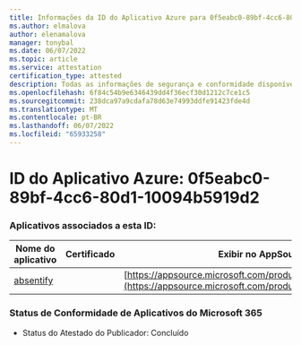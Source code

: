 ```yaml
---
title: Informações da ID do Aplicativo Azure para 0f5eabc0-89bf-4cc6-80d1-10094b5919d2
ms.author: elmalova
author: elenamalova
manager: tonybal
ms.date: 06/07/2022
ms.topic: article
ms.service: attestation
certification_type: attested
description: Todas as informações de segurança e conformidade disponíveis para 0f5eabc0-89bf-4cc6-80d1-10094b5919d2.
ms.openlocfilehash: 6f84c54b9e6346439dd4f36ecf30d1212c7ce1c5
ms.sourcegitcommit: 238dca97a9cdafa78d63e74993ddfe91423fde4d
ms.translationtype: MT
ms.contentlocale: pt-BR
ms.lasthandoff: 06/07/2022
ms.locfileid: "65933258"
---
```

# <a name="azure-app-id-0f5eabc0-89bf-4cc6-80d1-10094b5919d2"></a>ID do Aplicativo Azure: 0f5eabc0-89bf-4cc6-80d1-10094b5919d2


### <a name="apps-associated-with-this-id"></a>Aplicativos associados a esta ID:
| **Nome do aplicativo** | **Certificado** | **Exibir no AppSource** |
|--------------|---------------|-----------------------|
| [absentify](../forward/WA200003833.md) |  | [https://appsource.microsoft.com/product/office/WA200003833](https://appsource.microsoft.com/product/office/WA200003833) |

### <a name="microsoft-365-app-compliance-status"></a>Status de Conformidade de Aplicativos do Microsoft 365
- Status do Atestado do Publicador: Concluído
